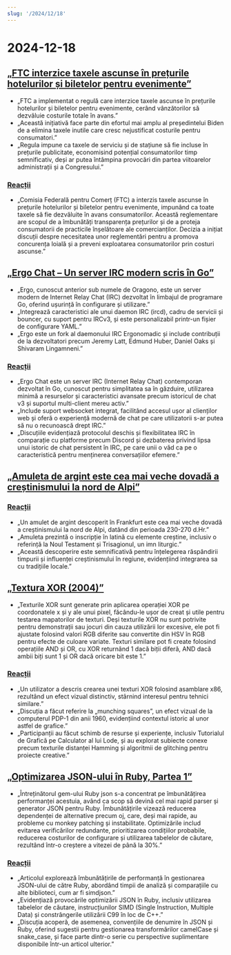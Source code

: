 ```yaml
---
slug: '/2024/12/18'
---
```


# 2024-12-18

## [„FTC interzice taxele ascunse în prețurile hotelurilor și biletelor pentru evenimente”](https://www.cnbc.com/2024/12/17/ftc-bans-hidden-junk-fees-in-hotel-event-ticket-prices-.html)

- „FTC a implementat o regulă care interzice taxele ascunse în prețurile hotelurilor și biletelor pentru evenimente, cerând vânzătorilor să dezvăluie costurile totale în avans.”
- „Această inițiativă face parte din efortul mai amplu al președintelui Biden de a elimina taxele inutile care cresc nejustificat costurile pentru consumatori.”
- „Regula impune ca taxele de serviciu și de stațiune să fie incluse în prețurile publicitate, economisind potențial consumatorilor timp semnificativ, deși ar putea întâmpina provocări din partea viitoarelor administrații și a Congresului.”

### [Reacții](https://news.ycombinator.com/item?id=42445037)

- „Comisia Federală pentru Comerț (FTC) a interzis taxele ascunse în prețurile hotelurilor și biletelor pentru evenimente, impunând ca toate taxele să fie dezvăluite în avans consumatorilor. Această reglementare are scopul de a îmbunătăți transparența prețurilor și de a proteja consumatorii de practicile înșelătoare ale comercianților. Decizia a inițiat discuții despre necesitatea unor reglementări pentru a promova concurența loială și a preveni exploatarea consumatorilor prin costuri ascunse.”

## [„Ergo Chat – Un server IRC modern scris în Go”](https://github.com/ergochat/ergo)

- „Ergo, cunoscut anterior sub numele de Oragono, este un server modern de Internet Relay Chat (IRC) dezvoltat în limbajul de programare Go, oferind ușurință în configurare și utilizare.”
- „Integrează caracteristici ale unui daemon IRC (ircd), cadru de servicii și bouncer, cu suport pentru IRCv3, și este personalizabil printr-un fișier de configurare YAML.”
- „Ergo este un fork al daemonului IRC Ergonomadic și include contribuții de la dezvoltatori precum Jeremy Latt, Edmund Huber, Daniel Oaks și Shivaram Lingamneni.”

### [Reacții](https://news.ycombinator.com/item?id=42447071)

- „Ergo Chat este un server IRC (Internet Relay Chat) contemporan dezvoltat în Go, cunoscut pentru simplitatea sa în găzduire, utilizarea minimă a resurselor și caracteristici avansate precum istoricul de chat v3 și suportul multi-client mereu activ.”
- „Include suport websocket integrat, facilitând accesul ușor al clienților web și oferă o experiență modernă de chat pe care utilizatorii s-ar putea să nu o recunoască drept IRC.”
- „Discuțiile evidențiază protocolul deschis și flexibilitatea IRC în comparație cu platforme precum Discord și dezbaterea privind lipsa unui istoric de chat persistent în IRC, pe care unii o văd ca pe o caracteristică pentru menținerea conversațiilor efemere.”

## [„Amuleta de argint este cea mai veche dovadă a creștinismului la nord de Alpi”](https://archaeologymag.com/2024/12/oldest-evidence-of-christianity-north-of-the-alps/)

### [Reacții](https://news.ycombinator.com/item?id=42448939)

- „Un amulet de argint descoperit în Frankfurt este cea mai veche dovadă a creștinismului la nord de Alpi, datând din perioada 230-270 d.Hr.”
- „Amuleta prezintă o inscripție în latină cu elemente creștine, inclusiv o referință la Noul Testament și Trisagionul, un imn liturgic.”
- „Această descoperire este semnificativă pentru înțelegerea răspândirii timpurii și influenței creștinismului în regiune, evidențiind integrarea sa cu tradițiile locale.”

## [„Textura XOR (2004)”](https://lodev.org/cgtutor/xortexture.html)

- „Texturile XOR sunt generate prin aplicarea operației XOR pe coordonatele x și y ale unui pixel, făcându-le ușor de creat și utile pentru testarea mapatorilor de texturi. Deși texturile XOR nu sunt potrivite pentru demonstrații sau jocuri din cauza utilizării lor excesive, ele pot fi ajustate folosind valori RGB diferite sau convertite din HSV în RGB pentru efecte de culoare variate. Texturi similare pot fi create folosind operațiile AND și OR, cu XOR returnând 1 dacă biții diferă, AND dacă ambii biți sunt 1 și OR dacă oricare bit este 1.”

### [Reacții](https://news.ycombinator.com/item?id=42447053)

- „Un utilizator a descris crearea unei texturi XOR folosind asamblare x86, rezultând un efect vizual distinctiv, stârnind interesul pentru tehnici similare.”
- „Discuția a făcut referire la „munching squares”, un efect vizual de la computerul PDP-1 din anii 1960, evidențiind contextul istoric al unor astfel de grafice.”
- „Participanții au făcut schimb de resurse și experiențe, inclusiv Tutorialul de Grafică pe Calculator al lui Lode, și au explorat subiecte conexe precum texturile distanței Hamming și algoritmii de glitching pentru proiecte creative.”

## [„Optimizarea JSON-ului în Ruby, Partea 1”](https://byroot.github.io/ruby/json/2024/12/15/optimizing-ruby-json-part-1.html)

- „Întreținătorul gem-ului Ruby json s-a concentrat pe îmbunătățirea performanței acestuia, având ca scop să devină cel mai rapid parser și generator JSON pentru Ruby. Îmbunătățirile vizează reducerea dependenței de alternative precum oj, care, deși mai rapide, au probleme cu monkey patching și instabilitate. Optimizările includ evitarea verificărilor redundante, prioritizarea condițiilor probabile, reducerea costurilor de configurare și utilizarea tabelelor de căutare, rezultând într-o creștere a vitezei de până la 30%.”

### [Reacții](https://news.ycombinator.com/item?id=42446846)

- „Articolul explorează îmbunătățirile de performanță în gestionarea JSON-ului de către Ruby, abordând timpii de analiză și comparațiile cu alte biblioteci, cum ar fi simdjson.”
- „Evidențiază provocările optimizării JSON în Ruby, inclusiv utilizarea tabelelor de căutare, instrucțiunilor SIMD (Single Instruction, Multiple Data) și constrângerile utilizării C99 în loc de C++.”
- „Discuția acoperă, de asemenea, convențiile de denumire în JSON și Ruby, oferind sugestii pentru gestionarea transformărilor camelCase și snake_case, și face parte dintr-o serie cu perspective suplimentare disponibile într-un articol ulterior.”

<head>
  <meta property="og:title" content="„FTC interzice taxele ascunse în prețurile hotelurilor și biletelor pentru evenimente”" />
  <meta property="og:type" content="website" />
  <meta property="og:image" content="https://og.cho.sh/api/og/?title=%E2%80%9EFTC%20interzice%20taxele%20ascunse%20%C3%AEn%20pre%C8%9Burile%20hotelurilor%20%C8%99i%20biletelor%20pentru%20evenimente%E2%80%9D&subheading=miercuri%2C%2018%20decembrie%202024%3A%20Rezumat%20Hacker%20News" />
</head>
